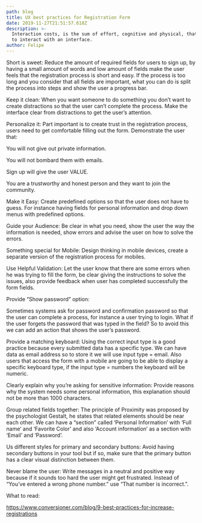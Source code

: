```yaml
---
path: blog
title: UX best practices for Registration Form
date: 2019-11-27T21:51:57.618Z
description: >-
  Interaction costs, is the sum of effort, cognitive and physical, that users do
  to interact with an interface.
author: Felipe
---
```

Short is sweet: Reduce the amount of required fields for users to sign up, by having a small amount of words and low amount of fields make the user feels that the registration process is short and easy. If the process is too long and you consider that all fields are important, what you can do is split the process into steps and show the user a progress bar.



Keep it clean: When you want someone to do something you don’t want to create distractions so that the user can’t complete the process. Make the interface clear from distractions to get the user’s attention.



Personalize it: Part important is to create trust in the registration process, users need to get comfortable filling out the form.  Demonstrate the user that:

You will not give out private information.

You will not bombard them with emails.

Sign up will give the user VALUE.

You are a trustworthy and honest person and they want to join the community.



Make it Easy: Create predefined options so that the user does not have to guess. For instance having fields for personal information and drop down menus with predefined options.



Guide your Audience: Be clear in what you need, show the user the way the information is needed, show errors and advise the user on how to solve the errors.



Something special for Mobile: Design thinking in mobile devices, create a separate version of the registration process for mobiles.



Use Helpful Validation:  Let the user know that there are some errors when he was trying to fill the form, be clear giving the instructions to solve the issues, also provide feedback when user has completed successfully the form fields.



Provide “Show password” option:

Sometimes systems ask for password and confirmation password so that the user can complete a process, for instance a user trying to login. What if the user forgets the password that was typed in the field? So to avoid this we can add an action that shows the user’s password.



Provide a matching keyboard: Using the correct input type is a good practice because every submitted data has a specific type. We can have data as email address so to store it we will use input type = email. Also users that access the form with a mobile are going to be able to display a specific keyboard type, if the input type = numbers the keyboard will be numeric.



Clearly explain why you’re asking for sensitive information: Provide reasons why the system needs some personal information, this explanation should not be more than 1000 characters.  



Group related fields together: The principle of Proximity was proposed by the psychologist Gestalt, he states that related elements should be near each other. We can have a “section” called ‘Personal Information’ with ‘Full name’ and ‘Favorite Color’ and also ‘Account information’ as a section with ‘Email’ and ‘Password’.



Us different styles for primary and secondary buttons: Avoid having secondary buttons in your tool but if so, make sure that the primary button has a clear visual distinction between them.



Never blame the user: Write messages in a neutral and positive way because if it sounds too hard the user might get frustrated. Instead of “You’ve entered a wrong phone number.” use “That number is incorrect.”.



What to read:

https://www.conversioner.com/blog/9-best-practices-for-increase-registrations
